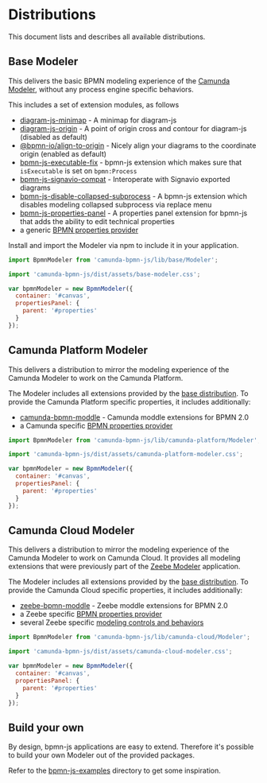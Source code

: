 # Distributions

This document lists and describes all available distributions.

## Base Modeler

This delivers the basic BPMN modeling experience of the [Camunda Modeler](https://github.com/camunda/camunda-modeler/), without any process engine specific behaviors. 

This includes a set of extension modules, as follows

  * [diagram-js-minimap](https://github.com/bpmn-io/diagram-js-minimap) - A minimap for diagram-js
  * [diagram-js-origin](https://github.com/bpmn-io/diagram-js-origin) - A point of origin cross and contour for diagram-js (disabled as default)
  * [@bpmn-io/align-to-origin](https://github.com/bpmn-io/align-to-origin) - Nicely align your diagrams to the coordinate origin (enabled as default)
  * [bpmn-js-executable-fix](https://github.com/bpmn-io/bpmn-js-executable-fix) - bpmn-js extension which makes sure that `isExecutable` is set on `bpmn:Process`
  * [bpmn-js-signavio-compat](https://github.com/bpmn-io/bpmn-js-signavio-compat) - Interoperate with Signavio exported diagrams
  * [bpmn-js-disable-collapsed-subprocess](https://github.com/bpmn-io/bpmn-js-disable-collapsed-subprocess) - A bpmn-js extension which disables modeling collapsed subprocess via replace menu
  * [bpmn-js-properties-panel](https://github.com/bpmn-io/bpmn-js-properties-panel) - A properties panel extension for bpmn-js that adds the ability to edit technical properties
  * a generic [BPMN properties provider](https://github.com/bpmn-io/bpmn-js-properties-panel/tree/master/lib/provider/bpmn)

Install and import the Modeler via npm to include it in your application.

```js
import BpmnModeler from 'camunda-bpmn-js/lib/base/Modeler';

import 'camunda-bpmn-js/dist/assets/base-modeler.css';

var bpmnModeler = new BpmnModeler({
  container: '#canvas',
  propertiesPanel: {
    parent: '#properties'
  }
});
```

## Camunda Platform Modeler

This delivers a distribution to mirror the modeling experience of the Camunda Modeler to work on the Camunda Platform. 

The Modeler includes all extensions provided by the [base distribution](#base-modeler). To provide the Camunda Platform specific properties, it includes additionally:

  * [camunda-bpmn-moddle](https://github.com/camunda/camunda-bpmn-moddle) - Camunda moddle extensions for BPMN 2.0
  * a Camunda specific [BPMN properties provider](https://github.com/bpmn-io/bpmn-js-properties-panel/tree/master/lib/provider/camunda)

```js
import BpmnModeler from 'camunda-bpmn-js/lib/camunda-platform/Modeler';

import 'camunda-bpmn-js/dist/assets/camunda-platform-modeler.css';

var bpmnModeler = new BpmnModeler({
  container: '#canvas',
  propertiesPanel: {
    parent: '#properties'
  }
});
```

## Camunda Cloud Modeler

This delivers a distribution to mirror the modeling experience of the Camunda Modeler to work on Camunda Cloud. It provides all modeling extensions that were previously part of the [Zeebe Modeler](https://github.com/zeebe-io/zeebe-modeler) application.

The Modeler includes all extensions provided by the [base distribution](#base-modeler). To provide the Camunda Cloud specific properties, it includes additionally:

  * [zeebe-bpmn-moddle](https://github.com/zeebe-io/zeebe-bpmn-moddle) - Zeebe moddle extensions for BPMN 2.0
  * a Zeebe specific [BPMN properties provider](https://github.com/camunda/camunda-bpmn-js/tree/main/lib/camunda-cloud/features/properties-provider)
  * several Zeebe specific [modeling controls and behaviors](https://github.com/camunda/camunda-bpmn-js/tree/main/lib/camunda-cloud/features)

```js
import BpmnModeler from 'camunda-bpmn-js/lib/camunda-cloud/Modeler';

import 'camunda-bpmn-js/dist/assets/camunda-cloud-modeler.css';

var bpmnModeler = new BpmnModeler({
  container: '#canvas',
  propertiesPanel: {
    parent: '#properties'
  }
});
```

## Build your own

By design, bpmn-js applications are easy to extend. Therefore it's possible to build your own Modeler out of the provided packages.

Refer to the [bpmn-js-examples](https://github.com/bpmn-io/bpmn-js-examples) directory to get some inspiration.
